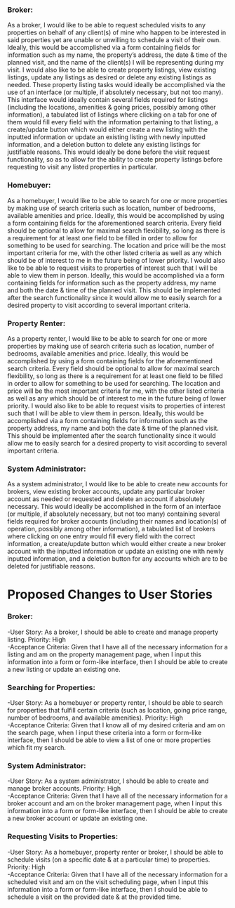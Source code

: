 ### Broker:

As a broker, I would like to be able to request scheduled visits to any properties on behalf of any client(s) of mine who happen to be interested in said properties yet are unable or unwilling to schedule a visit of their own. Ideally, this would be accomplished via a form containing fields for information such as my name, the property’s address, the date & time of the planned visit, and the name of the client(s) I will be representing during my visit. I would also like to be able to create property listings, view existing listings, update any listings as desired or delete any existing listings as needed. These property listing tasks would ideally be accomplished via the use of an interface (or multiple, if absolutely necessary, but not too many). This interface would ideally contain several fields required for listings (including the locations, amenities & going prices, possibly among other information), a tabulated list of listings where clicking on a tab for one of them would fill every field with the information pertaining to that listing, a create/update button which would either create a new listing with the inputted information or update an existing listing with newly inputted information, and a deletion button to delete any existing listings for justifiable reasons. This would ideally be done before the visit request functionality, so as to allow for the ability to create property listings before requesting to visit any listed properties in particular.


### Homebuyer:

As a homebuyer, I would like to be able to search for one or more properties by making use of search criteria such as location, number of bedrooms, available amenities and price. Ideally, this would be accomplished by using a form containing fields for the aforementioned search criteria. Every field should be optional to allow for maximal search flexibility, so long as there is a requirement for at least one field to be filled in order to allow for something to be used for searching. The location and price will be the most important criteria for me, with the other listed criteria as well as any which should be of interest to me in the future being of lower priority. I would also like to be able to request visits to properties of interest such that I will be able to view them in person. Ideally, this would be accomplished via a form containing fields for information such as the property address, my name and both the date & time of the planned visit. This should be implemented after the search functionality since it would allow me to easily search for a desired property to visit according to several important criteria.


### Property Renter:

As a property renter, I would like to be able to search for one or more properties by making use of search criteria such as location, number of bedrooms, available amenities and price. Ideally, this would be accomplished by using a form containing fields for the aforementioned search criteria. Every field should be optional to allow for maximal search flexibility, so long as there is a requirement for at least one field to be filled in order to allow for something to be used for searching. The location and price will be the most important criteria for me, with the other listed criteria as well as any which should be of interest to me in the future being of lower priority. I would also like to be able to request visits to properties of interest such that I will be able to view them in person. Ideally, this would be accomplished via a form containing fields for information such as the property address, my name and both the date & time of the planned visit. This should be implemented after the search functionality since it would allow me to easily search for a desired property to visit according to several important criteria.


### System Administrator:

As a system administrator, I would like to be able to create new accounts for brokers, view existing broker accounts, update any particular broker account as needed or requested and delete an account if absolutely necessary. This would ideally be accomplished in the form of an interface (or multiple, if absolutely necessary, but not too many) containing several fields required for broker accounts (including their names and location(s) of operation, possibly among other information), a tabulated list of brokers where clicking on one entry would fill every field with the correct information, a create/update button which would either create a new broker account with the inputted information or update an existing one with newly inputted information, and a deletion button for any accounts which are to be deleted for justifiable reasons.

# Proposed Changes to User Stories

### Broker:
-User Story: As a broker, I should be able to create and manage property listing. Priority: High\
-Acceptance Criteria: Given that I have all of the necessary information for a listing and am on the property management page, when I input this information into a form or form-like interface, then I should be able to create a new listing or update an existing one.

### Searching for Properties:
-User Story: As a homebuyer or property renter, I should be able to search for properties that fulfill certain criteria (such as location, going price range, number of bedrooms, and available amenities). Priority: High\
-Acceptance Criteria: Given that I know all of my desired criteria and am on the search page, when I input these criteria into a form or form-like interface, then I should be able to view a list of one or more properties which fit my search.

### System Administrator: 
-User Story: As a system administrator, I should be able to create and manage broker accounts. Priority: High\
-Acceptance Criteria: Given that I have all of the necessary information for a broker account and am on the broker management page, when I input this information into a form or form-like interface, then I should be able to create a new broker account or update an existing one.

### Requesting Visits to Properties:
-User Story: As a homebuyer, property renter or broker, I should be able to schedule visits (on a specific date & at a particular time) to properties. Priority: High\
-Acceptance Criteria: Given that I have all of the necessary information for a scheduled visit and am on the visit scheduling page, when I input this information into a form or form-like interface, then I should be able to schedule a visit on the provided date & at the provided time.